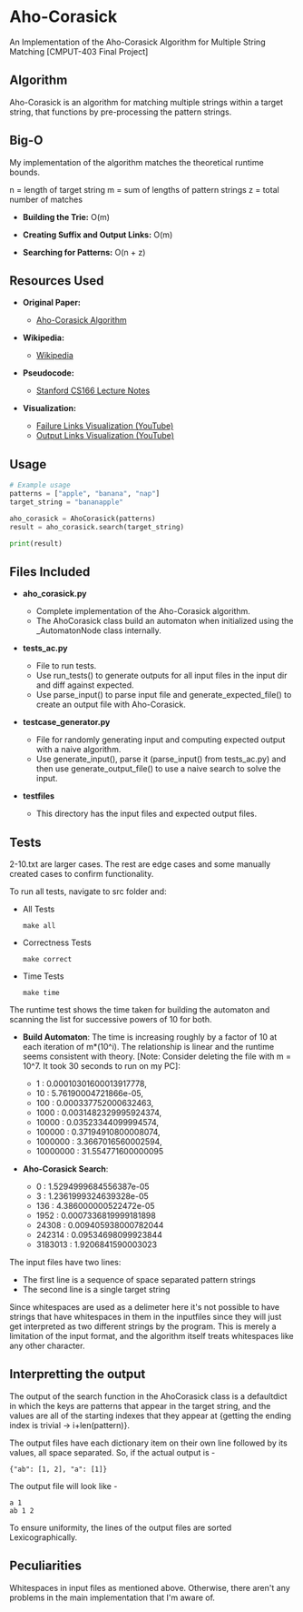 # Aho-Corasick
An Implementation of the Aho-Corasick Algorithm for Multiple String Matching [CMPUT-403 Final Project] 

## Algorithm
Aho-Corasick is an algorithm for matching multiple strings within a target string, that functions by pre-processing the pattern strings.

## Big-O
My implementation of the algorithm matches the theoretical runtime bounds.

n = length of target string
m = sum of lengths of pattern strings
z = total number of matches
- **Building the Trie:** O(m)

- **Creating Suffix and Output Links:** O(m)

- **Searching for Patterns:** O(n + z)

## Resources Used
- **Original Paper:**
  - [Aho-Corasick Algorithm](https://dl.acm.org/doi/pdf/10.1145/360825.360855)

- **Wikipedia:**
  - [Wikipedia](https://en.wikipedia.org/wiki/Aho%E2%80%93Corasick_algorithm)

- **Pseudocode:**
  - [Stanford CS166 Lecture Notes](https://web.stanford.edu/class/archive/cs/cs166/cs166.1186/lectures/02/Small02.pdf)

- **Visualization:**
  - [Failure Links Visualization (YouTube)](https://www.youtube.com/watch?v=O7_w001f58c)
  - [Output Links Visualization (YouTube)](https://www.youtube.com/watch?v=OFKxWFew_L0)


## Usage
```python
# Example usage
patterns = ["apple", "banana", "nap"]
target_string = "bananapple"

aho_corasick = AhoCorasick(patterns)
result = aho_corasick.search(target_string)

print(result)
```

## Files Included
- **aho_corasick.py**
  - Complete implementation of the Aho-Corasick algorithm.
  - The AhoCorasick class build an automaton when initialized using the _AutomatonNode class internally.

- **tests_ac.py**
  - File to run tests.
  - Use run_tests() to generate outputs for all input files in the input dir and diff against expected.
  - Use parse_input() to parse input file and generate_expected_file() to create an output file with Aho-Corasick.

- **testcase_generator.py**
  - File for randomly generating input and computing expected output with a naive algorithm.
  - Use generate_input(), parse it (parse_input() from tests_ac.py) and then use generate_output_file() to use a naive search to solve the input.

- **testfiles**
  - This directory has the input files and expected output files.

## Tests
2-10.txt are larger cases. The rest are edge cases and some manually created cases to confirm functionality.

To run all tests, navigate to src folder and:
- All Tests
  ```
  make all
  ```
- Correctness Tests
  ```
  make correct
  ```
- Time Tests
  ```
  make time
  ```

The runtime test shows the time taken for building the automaton and scanning the list for successive powers of 10 for both.

- **Build Automaton**: The time is increasing roughly by a factor of 10 at each iteration of m*(10^i). The relationship is linear and the runtime seems consistent with theory. [Note: Consider deleting the file with m = 10^7. It took 30 seconds to run on my PC]:
  - 1        : 0.00010301600013917778,
  - 10       : 5.76190004721866e-05, 
  - 100      : 0.000337752000632463, 
  - 1000     : 0.0031482329995924374, 
  - 10000    : 0.03523344099994574, 
  - 100000   : 0.37194910800008074, 
  - 1000000  : 3.3667016560002594, 
  - 10000000 : 31.554771600000095

- **Aho-Corasick Search**:
  - 0       : 1.5294999684556387e-05
  - 3       : 1.2361999324639328e-05
  - 136     : 4.386000000522472e-05
  - 1952    : 0.0007336819999181898
  - 24308   : 0.009405938000782044
  - 242314  : 0.09534698099923844
  - 3183013 : 1.9206841590003023

The input files have two lines:
- The first line is a sequence of space separated pattern strings
- The second line is a single target string

Since whitespaces are used as a delimeter here it's not possible to have strings that have whitespaces in them in the inputfiles since they will just get interpreted as two different strings by the program. This is merely a limitation of the input format, and the algorithm itself treats whitespaces like any other character.

## Interpretting the output
The output of the search function in the AhoCorasick class is a defaultdict in which the keys are patterns that appear in the target string, and the values are all of the starting indexes that they appear at {getting the ending index is trivial -> i+len(pattern)}.

The output files have each dictionary item on their own line followed by its values, all space separated.
So, if the actual output is -
```
{"ab": [1, 2], "a": [1]}
```
The output file will look like -
```
a 1
ab 1 2
```
To ensure uniformity, the lines of the output files are sorted Lexicographically. 

## Peculiarities
Whitespaces in input files as mentioned above. Otherwise, there aren't any problems in the main implementation that I'm aware of.

